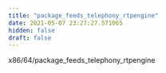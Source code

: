```yaml
---
title: "package_feeds_telephony_rtpengine"
date: 2021-05-07 23:27:27.571065
hidden: false
draft: false
---
```


x86/64/package_feeds_telephony_rtpengine

